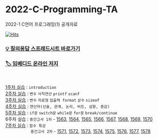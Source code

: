 # 2022-C-Programming-TA
2022-1 C언어 프로그래밍(1) 공개자료

[![Hits](https://hits.seeyoufarm.com/api/count/incr/badge.svg?url=https%3A%2F%2Fgithub.com%2Fseohyun-kim%2F2022-C-Programming-TA&count_bg=%234765FF&title_bg=%23555555&icon=&icon_color=%23E7E7E7&title=hits&edge_flat=false)](https://hits.seeyoufarm.com)

### [💡 질의응답 스프레드시트 바로가기](https://docs.google.com/spreadsheets/d/1nJexXHS_E0uwGlRp-z3YAyxdSA5a_oHrYWGjPe1RWFs/edit?usp=sharing)
### [🏷 임베디드 온라인 저지](http://eseoj.inu.ac.kr/JudgeOnline/)

<br>  

[1주차 실습](https://github.com/seohyun-kim/2022-C-Programming-TA/tree/main/week%2001) : `introduction`  
[2주차 실습](https://github.com/seohyun-kim/2022-C-Programming-TA/tree/main/week%2002) : `변수` `사칙연산` `printf` `scanf`  
[3주차 실습](https://github.com/seohyun-kim/2022-C-Programming-TA/tree/main/week%2003) : `변수` `자료형` `입출력 format` `상수` `sizeof`  
[4주차 실습](https://github.com/seohyun-kim/2022-C-Programming-TA/tree/main/week%2004) : `연산자(산술, 관계, 논리, 비트, 삼항, 증감)`  
[5주차 실습](https://github.com/seohyun-kim/2022-C-Programming-TA/tree/main/Week%2005) : `if문` `switch문` `while문` `for문` `break/continue`  
6주차 실습 : `중간고사 1차` - [1563](http://eseoj.inu.ac.kr/JudgeOnline/problem.php?id=1563), [1564](http://eseoj.inu.ac.kr/JudgeOnline/problem.php?id=1564), [1565](http://eseoj.inu.ac.kr/JudgeOnline/problem.php?id=1565), [1566](http://eseoj.inu.ac.kr/JudgeOnline/problem.php?id=1566), [1567](http://eseoj.inu.ac.kr/JudgeOnline/problem.php?id=1567), [1568](http://eseoj.inu.ac.kr/JudgeOnline/problem.php?id=1568), [1569](http://eseoj.inu.ac.kr/JudgeOnline/problem.php?id=1569), [1570](http://eseoj.inu.ac.kr/JudgeOnline/problem.php?id=1570)  
[7주차 실습](https://github.com/seohyun-kim/2022-C-Programming-TA/tree/main/week%2007%20(%ED%95%A8%EC%88%98%20%ED%8A%B9%EA%B0%95)) : `함수 특강`  
 &nbsp;  &nbsp;  &nbsp;  &nbsp;  &nbsp;  &nbsp;  &nbsp;  &nbsp;  &nbsp;  &nbsp;
 `중간고사 2차` - [1571](http://eseoj.inu.ac.kr/JudgeOnline/problem.php?id=1571), 
[1572](http://eseoj.inu.ac.kr/JudgeOnline/problem.php?id=1572), 
[1573](http://eseoj.inu.ac.kr/JudgeOnline/problem.php?id=1573), 
[1574](http://eseoj.inu.ac.kr/JudgeOnline/problem.php?id=1574), 
[1575](http://eseoj.inu.ac.kr/JudgeOnline/problem.php?id=1575), 
[1576](http://eseoj.inu.ac.kr/JudgeOnline/problem.php?id=1576), 
[1577](http://eseoj.inu.ac.kr/JudgeOnline/problem.php?id=1577), 
[1578](http://eseoj.inu.ac.kr/JudgeOnline/problem.php?id=1578)  
